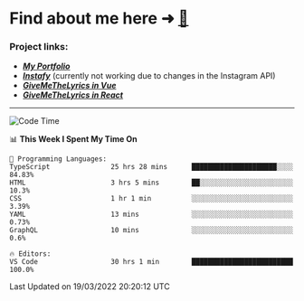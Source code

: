 # Find about me here ➜ [🧑](https://pauabella.dev)

### Project links:
- ***[My Portfolio](https://pauabella.dev)***
- ***[Instafy](https://instafy.me)*** (currently not working due to changes in the Instagram API)
- ***[GiveMeTheLyrics in Vue](https://lyrics.pauabella.dev)***
- ***[GiveMeTheLyrics in React](https://pauabella.dev/GiveMeTheLyrics)***

---
<!--START_SECTION:waka-->
![Code Time](http://img.shields.io/badge/Code%20Time-858%20hrs%2028%20mins-blue)

📊 **This Week I Spent My Time On** 

```text
💬 Programming Languages: 
TypeScript               25 hrs 28 mins      █████████████████████░░░░   84.83% 
HTML                     3 hrs 5 mins        ██░░░░░░░░░░░░░░░░░░░░░░░   10.3% 
CSS                      1 hr 1 min          ░░░░░░░░░░░░░░░░░░░░░░░░░   3.39% 
YAML                     13 mins             ░░░░░░░░░░░░░░░░░░░░░░░░░   0.73% 
GraphQL                  10 mins             ░░░░░░░░░░░░░░░░░░░░░░░░░   0.6%

🔥 Editors: 
VS Code                  30 hrs 1 min        █████████████████████████   100.0%

```


 Last Updated on 19/03/2022 20:20:12 UTC
<!--END_SECTION:waka-->
